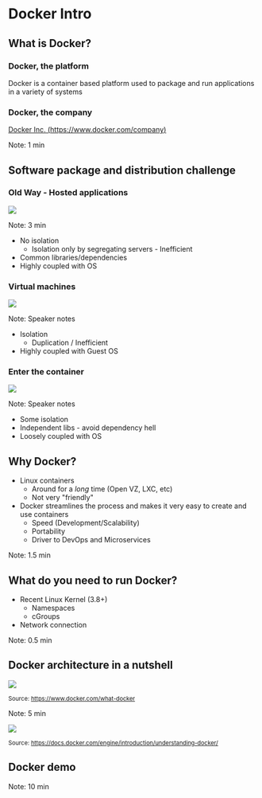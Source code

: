 # Docker Intro



## What is Docker?

### Docker, the platform <!-- .element: class="fragment" data-fragment-index="1" -->

Docker is a container based platform used to package and run applications in a variety of systems <!-- .element: class="fragment" data-fragment-index="2" style="color: blue"-->

### Docker, the company <!-- .element: class="fragment" data-fragment-index="3" -->

[Docker Inc. (https://www.docker.com/company)](https://www.docker.com/company)  <!-- .element: class="fragment" data-fragment-index="4" style="color: blue"-->

Note: 1 min



## Software package and distribution challenge

### Old Way - Hosted applications

![](http://fsmontenegro.github.io/dockersec/images/old_way_hosted.png) <!-- .element: style="border:1px grey" -->

Note: 3 min
  - No isolation
    + Isolation only by segregating servers - Inefficient
  - Common libraries/dependencies
  - Highly coupled with OS


### Virtual machines

![](http://fsmontenegro.github.io/dockersec/images/vms.png) <!-- .element: style="border:1px grey" -->

Note: Speaker notes
  - Isolation
    + Duplication / Inefficient
  - Highly coupled with Guest OS


### Enter the container

![](http://fsmontenegro.github.io/dockersec/images/containers.png) <!-- .element: style="border:1px grey" -->

Note: Speaker notes
  - Some isolation
  - Independent libs - avoid dependency hell
  - Loosely coupled with OS



## Why Docker?

- Linux containers
  + Around for a *long* time (Open VZ, LXC, etc)
  + Not very "friendly"
- Docker streamlines the process and makes it very easy to create and use containers
  + Speed (Development/Scalability)
  + Portability
  + Driver to DevOps and Microservices

Note: 1.5 min



## What do you need to run Docker?

- Recent Linux Kernel (3.8+)
  + Namespaces
  + cGroups
- Network connection

Note: 0.5 min



## Docker architecture in a nutshell

![](http://fsmontenegro.github.io/dockersec/images/what-is-vm-diagram.png) <!-- .element: style="border:1px grey" -->

<small>Source: <a href="https://www.docker.com/what-docker">https://www.docker.com/what-docker</a></small>

Note: 5 min


![](http://fsmontenegro.github.io/dockersec/images/architecture.svg) <!-- .element: style="border:1px grey" -->

<small>Source: <a href="https://docs.docker.com/engine/introduction/understanding-docker/">https://docs.docker.com/engine/introduction/understanding-docker/</a></small>



## Docker demo

Note: 10 min
